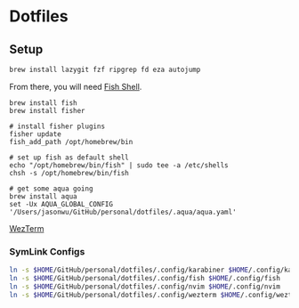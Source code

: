 # Dotfiles

## Setup

```bash
brew install lazygit fzf ripgrep fd eza autojump
```

From there, you will need [Fish Shell](https://github.com/fish-shell/fish-shell).

```
brew install fish
brew install fisher

# install fisher plugins
fisher update
fish_add_path /opt/homebrew/bin

# set up fish as default shell
echo "/opt/homebrew/bin/fish" | sudo tee -a /etc/shells
chsh -s /opt/homebrew/bin/fish

# get some aqua going
brew install aqua
set -Ux AQUA_GLOBAL_CONFIG '/Users/jasonwu/GitHub/personal/dotfiles/.aqua/aqua.yaml'
```

[WezTerm](https://wezfurlong.org/wezterm/index.html)

### SymLink Configs

```bash
ln -s $HOME/GitHub/personal/dotfiles/.config/karabiner $HOME/.config/karabiner
ln -s $HOME/GitHub/personal/dotfiles/.config/fish $HOME/.config/fish
ln -s $HOME/GitHub/personal/dotfiles/.config/nvim $HOME/.config/nvim
ln -s $HOME/GitHub/personal/dotfiles/.config/wezterm $HOME/.config/wezterm
```

